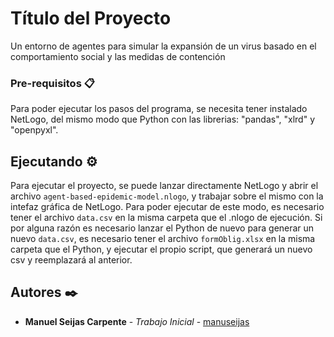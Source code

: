 # Título del Proyecto

Un entorno de agentes para simular la expansión de un virus basado en el comportamiento social y las medidas de contención


### Pre-requisitos 📋

Para poder ejecutar los pasos del programa, se necesita tener instalado NetLogo, del mismo modo que Python con las librerias: "pandas", "xlrd" y "openpyxl". 

## Ejecutando ⚙️

Para ejecutar el proyecto, se puede lanzar directamente NetLogo y abrir el archivo ```agent-based-epidemic-model.nlogo```, y trabajar sobre el mismo con la intefaz gráfica de NetLogo. Para poder ejecutar de este modo, es necesario tener el archivo ```data.csv``` en la misma carpeta que el .nlogo de ejecución. Si por alguna razón es necesario lanzar el Python de nuevo para generar un nuevo ```data.csv```, es necesario tener el archivo ```formOblig.xlsx``` en la misma carpeta que el Python, y ejecutar el propio script, que generará un nuevo csv y reemplazará al anterior.

## Autores ✒️

* **Manuel Seijas Carpente** - *Trabajo Inicial* - [manuseijas](https://github.com/manuseijas)